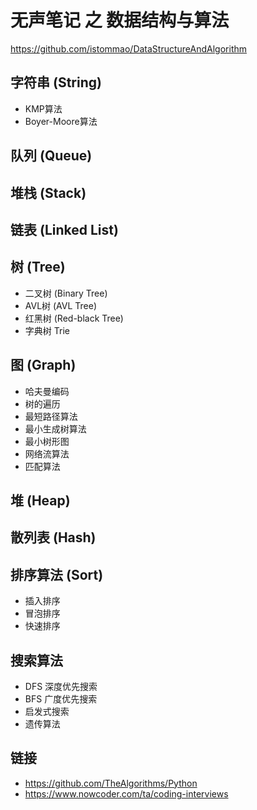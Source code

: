 # 无声笔记 之 数据结构与算法

https://github.com/istommao/DataStructureAndAlgorithm

## 字符串 (String)

- KMP算法
- Boyer-Moore算法

## 队列 (Queue)

## 堆栈 (Stack)

## 链表 (Linked List)

## 树 (Tree)

- 二叉树 (Binary Tree)
- AVL树 (AVL Tree)
- 红黑树 (Red-black Tree)
- 字典树 Trie


## 图 (Graph)

- 哈夫曼编码
- 树的遍历
- 最短路径算法
- 最小生成树算法
- 最小树形图
- 网络流算法
- 匹配算法

## 堆 (Heap)

## 散列表 (Hash)

## 排序算法 (Sort)

- 插入排序
- 冒泡排序
- 快速排序


## 搜索算法
- DFS 深度优先搜索
- BFS 广度优先搜索
- 启发式搜索
- 遗传算法

## 链接

- https://github.com/TheAlgorithms/Python
- https://www.nowcoder.com/ta/coding-interviews
